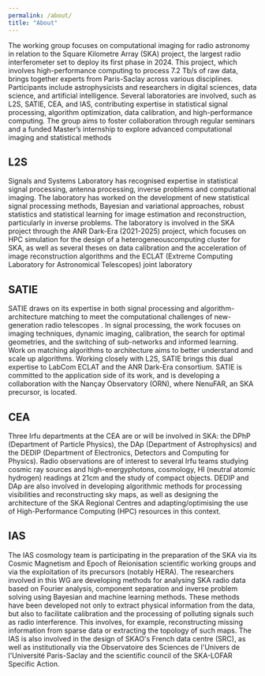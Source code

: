 ```yaml
---
permalink: /about/
title: "About"
---
```


The working group focuses on computational imaging for radio astronomy in
relation to the Square Kilometre Array (SKA) project, the largest radio
interferometer set to deploy its first phase in 2024. This project, which
involves high-performance computing to process 7.2 Tb/s of raw data, brings
together experts from Paris-Saclay across various disciplines. Participants
include astrophysicists and researchers in digital sciences, data science, and
artificial intelligence. Several laboratories are involved, such as L2S, SATIE,
CEA, and IAS, contributing expertise in statistical signal processing, algorithm
optimization, data calibration, and high-performance computing. The group aims
to foster collaboration through regular seminars and a funded Master’s
internship to explore advanced computational imaging and statistical methods

## L2S

Signals and Systems Laboratory has recognised expertise in statistical signal
processing, antenna processing, inverse problems and computational imaging. The
laboratory has worked on the development of new statistical signal processing
methods, Bayesian and variational approaches, robust statistics and statistical
learning for image estimation and reconstruction, particularly in inverse
problems. The laboratory is involved in the SKA project through the ANR Dark-Era
(2021-2025) project, which focuses on HPC simulation for the design of a
heterogeneouscomputing cluster for SKA, as well as several theses on data
calibration and the acceleration of image reconstruction algorithms and the
ECLAT (Extreme Computing Laboratory for Astronomical Telescopes) joint
laboratory

## SATIE

SATIE draws on its expertise in both signal processing and
algorithm-architecture matching to meet the computational challenges of
new-generation radio telescopes . In signal processing, the work focuses on
imaging techniques, dynamic imaging, calibration, the search for optimal
geometries, and the switching of sub-networks and informed learning. Work on
matching algorithms to architecture aims to better understand and scale up
algorithms. Working closely with L2S, SATIE brings this dual expertise to LabCom
ECLAT and the ANR Dark-Era consortium. SATIE is committed to the application
side of its work, and is developing a collaboration with the Nançay Observatory
(ORN), where NenuFAR, an SKA precursor, is located.

## CEA

Three Irfu departments at the CEA are or will be involved in SKA: the DPhP
(Department of Particle Physics), the DAp (Department of Astrophysics) and the
DEDIP (Department of Electronics, Detectors and Computing for Physics). Radio
observations are of interest to several Irfu teams studying cosmic ray sources
and high-energyphotons, cosmology, HI (neutral atomic hydrogen) readings at 21cm
and the study of compact objects. DEDIP and DAp are also involved in developing
algorithmic methods for processing visibilities and reconstructing sky maps, as
well as designing the architecture of the SKA Regional Centres and
adapting/optimising the use of High-Performance Computing (HPC) resources in
this context.

## IAS

The IAS cosmology team is participating in the preparation of the SKA via its
Cosmic Magnetism and Epoch of Reionisation scientific working groups and via the
exploitation of its precursors (notably HERA). The researchers involved in this
WG are developing methods for analysing SKA radio data based on Fourier
analysis, component separation and inverse problem solving using Bayesian and
machine learning methods. These methods have been developed not only to extract
physical information from the data, but also to facilitate calibration and the
processing of polluting signals such as radio interference. This involves, for
example, reconstructing missing information from sparse data or extracting the
topology of such maps. The IAS is also involved in the design of SKAO's French
data centre (SRC), as well as institutionally via the Observatoire des Sciences
de l'Univers de l'Université Paris-Saclay and the scientific council of the
SKA-LOFAR Specific Action.
